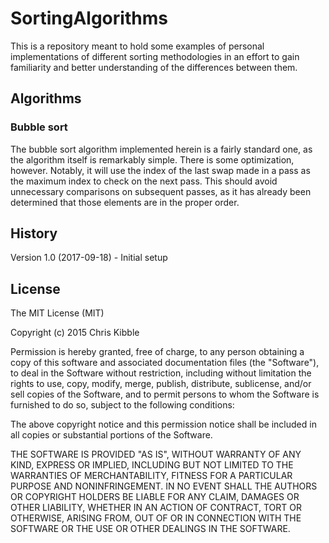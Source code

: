 # SortingAlgorithms
 
This is a repository meant to hold some examples of personal implementations of different sorting methodologies in an effort to gain familiarity and better understanding of the differences between them. 
 
## Algorithms
### Bubble sort
The bubble sort algorithm implemented herein is a fairly standard one, as the algorithm itself is remarkably simple.  There is some optimization, however.  Notably, it will use the index of the last swap made in a pass as the maximum index to check on the next pass.  This should avoid unnecessary comparisons on subsequent passes, as it has already been determined that those elements are in the proper order.
 
## History
 
Version 1.0 (2017-09-18) - Initial setup
 
## License
 
The MIT License (MIT)

Copyright (c) 2015 Chris Kibble

Permission is hereby granted, free of charge, to any person obtaining a copy of this software and associated documentation files (the "Software"), to deal in the Software without restriction, including without limitation the rights to use, copy, modify, merge, publish, distribute, sublicense, and/or sell copies of the Software, and to permit persons to whom the Software is furnished to do so, subject to the following conditions:

The above copyright notice and this permission notice shall be included in all copies or substantial portions of the Software.

THE SOFTWARE IS PROVIDED "AS IS", WITHOUT WARRANTY OF ANY KIND, EXPRESS OR IMPLIED, INCLUDING BUT NOT LIMITED TO THE WARRANTIES OF MERCHANTABILITY, FITNESS FOR A PARTICULAR PURPOSE AND NONINFRINGEMENT. IN NO EVENT SHALL THE AUTHORS OR COPYRIGHT HOLDERS BE LIABLE FOR ANY CLAIM, DAMAGES OR OTHER LIABILITY, WHETHER IN AN ACTION OF CONTRACT, TORT OR OTHERWISE, ARISING FROM, OUT OF OR IN CONNECTION WITH THE SOFTWARE OR THE USE OR OTHER DEALINGS IN THE SOFTWARE.